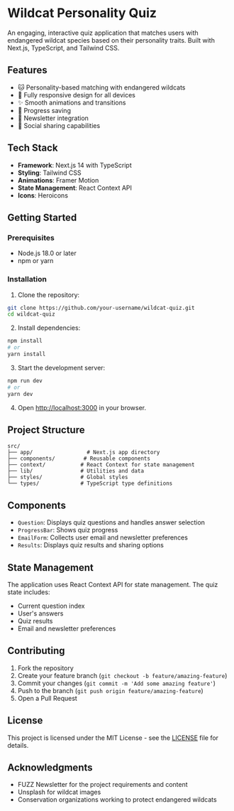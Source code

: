 # Wildcat Personality Quiz

An engaging, interactive quiz application that matches users with endangered wildcat species based on their personality traits. Built with Next.js, TypeScript, and Tailwind CSS.

## Features

- 🐱 Personality-based matching with endangered wildcats
- 📱 Fully responsive design for all devices
- ✨ Smooth animations and transitions
- 💾 Progress saving
- 📧 Newsletter integration
- 🔄 Social sharing capabilities

## Tech Stack

- **Framework**: Next.js 14 with TypeScript
- **Styling**: Tailwind CSS
- **Animations**: Framer Motion
- **State Management**: React Context API
- **Icons**: Heroicons

## Getting Started

### Prerequisites

- Node.js 18.0 or later
- npm or yarn

### Installation

1. Clone the repository:
```bash
git clone https://github.com/your-username/wildcat-quiz.git
cd wildcat-quiz
```

2. Install dependencies:
```bash
npm install
# or
yarn install
```

3. Start the development server:
```bash
npm run dev
# or
yarn dev
```

4. Open [http://localhost:3000](http://localhost:3000) in your browser.

## Project Structure

```
src/
├── app/                 # Next.js app directory
├── components/         # Reusable components
├── context/           # React Context for state management
├── lib/               # Utilities and data
├── styles/            # Global styles
└── types/             # TypeScript type definitions
```

## Components

- `Question`: Displays quiz questions and handles answer selection
- `ProgressBar`: Shows quiz progress
- `EmailForm`: Collects user email and newsletter preferences
- `Results`: Displays quiz results and sharing options

## State Management

The application uses React Context API for state management. The quiz state includes:

- Current question index
- User's answers
- Quiz results
- Email and newsletter preferences

## Contributing

1. Fork the repository
2. Create your feature branch (`git checkout -b feature/amazing-feature`)
3. Commit your changes (`git commit -m 'Add some amazing feature'`)
4. Push to the branch (`git push origin feature/amazing-feature`)
5. Open a Pull Request

## License

This project is licensed under the MIT License - see the [LICENSE](LICENSE) file for details.

## Acknowledgments

- FUZZ Newsletter for the project requirements and content
- Unsplash for wildcat images
- Conservation organizations working to protect endangered wildcats 